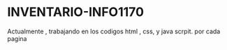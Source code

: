 # INVENTARIO-INFO1170
Actualmente , trabajando en los codigos html , css, y java scrpit. por cada pagina
